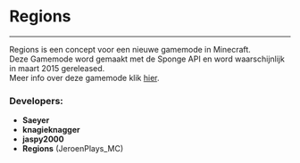 Regions
=======
<hr>
  
Regions is een concept voor een nieuwe gamemode in Minecraft.<br/>
Deze Gamemode word gemaakt met de Sponge API en word waarschijnlijk in maart 2015 gereleased.<br/>
Meer info over deze gamemode klik <a href = "http://minecraftforum.nl/index.php/topic,50047.0.html">hier<a>.<br/>
<h3>Developers:</h3>
<ul>
<li><strong>Saeyer</strong><br/>
<li><strong>knagieknagger</strong><br/> 
<li> <strong>jaspy2000</strong> <br/>
<li> <strong>Regions</strong> (JeroenPlays_MC)<br/>

<ul>



